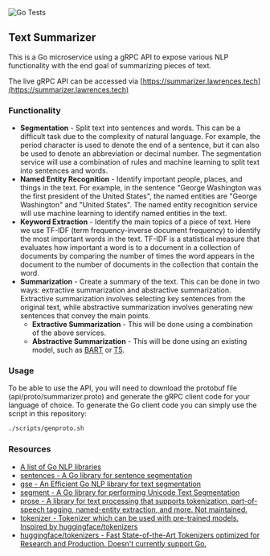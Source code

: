 
![Go Tests](https://github.com/Lawrence-Godfrey/Text-Summarizer/actions/workflows/tests.yml/badge.svg)


## Text Summarizer

This is a Go microservice using a gRPC API to expose various NLP functionality with the end goal of summarizing pieces of text.

The live gRPC API can be accessed via [https://summarizer.lawrences.tech](https://summarizer.lawrences.tech)

### Functionality

  - **Segmentation** - Split text into sentences and words. This can be a difficult task due to the complexity of natural language. For example, the period character is used to denote the end of a sentence, but it can also be used to denote an abbreviation or decimal number. The segmentation service will use a combination of rules and machine learning to split text into sentences and words.
  - **Named Entity Recognition** - Identify important people, places, and things in the text. For example, in the sentence "George Washington was the first president of the United States", the named entities are "George Washington" and "United States". The named entity recognition service will use machine learning to identify named entities in the text.
  - **Keyword Extraction** - Identify the main topics of a piece of text. Here we use TF-IDF (term frequency-inverse document frequency) to identify the most important words in the text. TF-IDF is a statistical measure that evaluates how important a word is to a document in a collection of documents by comparing the number of times the word appears in the document to the number of documents in the collection that contain the word.
  - **Summarization** - Create a summary of the text. This can be done in two ways: extractive summarization and abstractive summarization. Extractive summarization involves selecting key sentences from the original text, while abstractive summarization involves generating new sentences that convey the main points.
    - **Extractive Summarization** - This will be done using a combination of the above services.
    - **Abstractive Summarization** - This will be done using an existing model, such as [BART](https://arxiv.org/abs/1910.13461) or [T5](https://arxiv.org/abs/1910.10683).

### Usage
To be able to use the API, you will need to download the protobuf file (api/proto/summarizer.proto) and generate the gRPC client code for your language of choice. To generate the Go client code you can simply use the script in this repository:
```bash
./scripts/genproto.sh
```

### Resources
 - [A list of Go NLP libraries](https://awesome-go.com/natural-language-processing/)
 - [sentences - A Go library for sentence segmentation](https://github.com/neurosnap/sentences)
 - [gse - An Efficient Go NLP library for text segmentation](https://github.com/go-ego/gse)
 - [segment - A Go library for performing Unicode Text Segmentation](https://github.com/blevesearch/segment?utm_campaign=awesomego)
 - [prose - A library for text processing that supports tokenization, part-of-speech tagging, named-entity extraction, and more. Not maintained.](https://github.com/jdkato/prose)
 - [tokenizer - Tokenizer which can be used with pre-trained models. Inspired by huggingface/tokenizers](github.com/sugarme/tokenizer)
 - [huggingface/tokenizers - Fast State-of-the-Art Tokenizers optimized for Research and Production. Doesn't currently support Go.](https://github.com/huggingface/tokenizers)